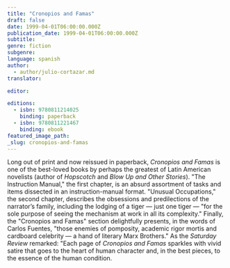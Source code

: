 ```yaml
---
title: "Cronopios and Famas"
draft: false
date: 1999-04-01T06:00:00.000Z
publication_date: 1999-04-01T06:00:00.000Z
subtitle:
genre: fiction
subgenre:
language: spanish
author:
  - author/julio-cortazar.md
translator:

editor:

editions:
  - isbn: 9780811214025
    binding: paperback
  - isbn: 9780811221467
    binding: ebook
featured_image_path:
_slug: cronopios-and-famas
---
```


Long out of print and now reissued in paperback, _Cronopios and Famas_ is one of the best-loved books by perhaps the greatest of Latin American novelists (author of _Hopscotch_ and _Blow Up and Other Stories_). "The Instruction Manual," the first chapter, is an absurd assortment of tasks and items dissected in an instruction-manual format. "Unusual Occupations," the second chapter, describes the obsessions and predilections of the narrator’s family, including the lodging of a tiger — just one tiger — "for the sole purpose of seeing the mechanism at work in all its complexity." Finally, the "Cronopios and Famas" section delightfully presents, in the words of Carlos Fuentes, "those enemies of pomposity, academic rigor mortis and cardboard celebrity — a hand of literary Marx Brothers." As the _Saturday Review_ remarked: "Each page of _Cronopios and Famas_ sparkles with vivid satire that goes to the heart of human character and, in the best pieces, to the essence of the human condition.

